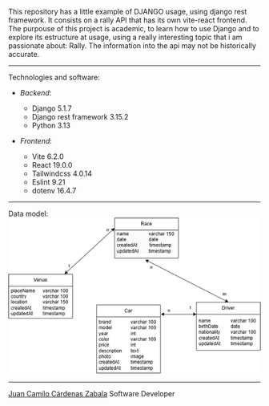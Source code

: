 This repository has a little example of DJANGO usage, using django rest framework. It consists on a rally API that has its own vite-react frontend. The purpouse of this project is academic, to learn how to use Django and to explore its estructure at usage, using a really interesting topic that i am passionate about: Rally. The information into the api may not be historically accurate.
_____________________________________

Technologies and software:
- *Backend*:
  - Django 5.1.7
  - Django rest framework 3.15.2
  - Python 3.13

- *Frontend*:
  - Vite 6.2.0
  - React 19.0.0
  - Tailwindcss 4.0.14
  - Eslint 9.21
  - dotenv 16.4.7

______________________

Data model:
![datamodel_Rallt-project.png](documents/datamodel_Rallt-project.png)

_____

[Juan Camilo Cárdenas Zabala](https://www.linkedin.com/in/juan-camilo-c%C3%A1rdenas-zabala-5aa65b309/)
Software Developer

